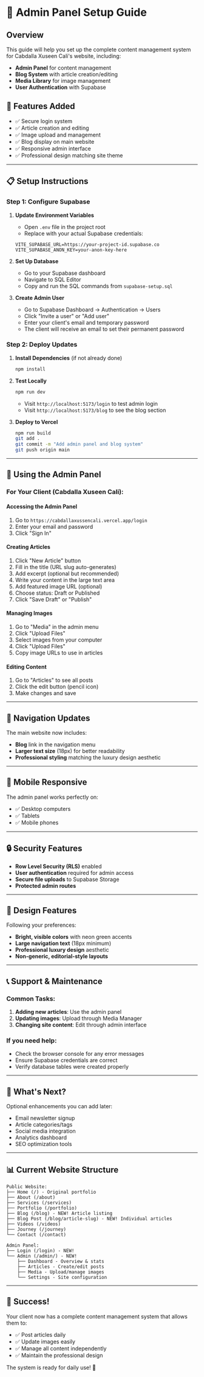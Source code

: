 # 🚀 Admin Panel Setup Guide

## Overview
This guide will help you set up the complete content management system for Cabdalla Xuseen Cali's website, including:
- **Admin Panel** for content management
- **Blog System** with article creation/editing
- **Media Library** for image management
- **User Authentication** with Supabase

## 🎯 Features Added
- ✅ Secure login system
- ✅ Article creation and editing
- ✅ Image upload and management
- ✅ Blog display on main website
- ✅ Responsive admin interface
- ✅ Professional design matching site theme

---

## 📋 Setup Instructions

### Step 1: Configure Supabase

1. **Update Environment Variables**
   - Open `.env` file in the project root
   - Replace with your actual Supabase credentials:
   ```env
   VITE_SUPABASE_URL=https://your-project-id.supabase.co
   VITE_SUPABASE_ANON_KEY=your-anon-key-here
   ```

2. **Set Up Database**
   - Go to your Supabase dashboard
   - Navigate to SQL Editor
   - Copy and run the SQL commands from `supabase-setup.sql`

3. **Create Admin User**
   - Go to Supabase Dashboard → Authentication → Users
   - Click "Invite a user" or "Add user"
   - Enter your client's email and temporary password
   - The client will receive an email to set their permanent password

### Step 2: Deploy Updates

1. **Install Dependencies** (if not already done)
   ```bash
   npm install
   ```

2. **Test Locally**
   ```bash
   npm run dev
   ```
   - Visit `http://localhost:5173/login` to test admin login
   - Visit `http://localhost:5173/blog` to see the blog section

3. **Deploy to Vercel**
   ```bash
   npm run build
   git add .
   git commit -m "Add admin panel and blog system"
   git push origin main
   ```

---

## 🎨 Using the Admin Panel

### For Your Client (Cabdalla Xuseen Cali):

#### **Accessing the Admin Panel**
1. Go to `https://cabdallaxussencali.vercel.app/login`
2. Enter your email and password
3. Click "Sign In"

#### **Creating Articles**
1. Click "New Article" button
2. Fill in the title (URL slug auto-generates)
3. Add excerpt (optional but recommended)
4. Write your content in the large text area
5. Add featured image URL (optional)
6. Choose status: Draft or Published
7. Click "Save Draft" or "Publish"

#### **Managing Images**
1. Go to "Media" in the admin menu
2. Click "Upload Files" 
3. Select images from your computer
4. Click "Upload Files"
5. Copy image URLs to use in articles

#### **Editing Content**
1. Go to "Articles" to see all posts
2. Click the edit button (pencil icon)
3. Make changes and save

---

## 🎯 Navigation Updates

The main website now includes:
- **Blog** link in the navigation menu
- **Larger text size** (18px) for better readability
- **Professional styling** matching the luxury design aesthetic

---

## 📱 Mobile Responsive

The admin panel works perfectly on:
- ✅ Desktop computers
- ✅ Tablets
- ✅ Mobile phones

---

## 🔒 Security Features

- **Row Level Security (RLS)** enabled
- **User authentication** required for admin access
- **Secure file uploads** to Supabase Storage
- **Protected admin routes**

---

## 🎨 Design Features

Following your preferences:
- **Bright, visible colors** with neon green accents
- **Large navigation text** (18px minimum)
- **Professional luxury design** aesthetic
- **Non-generic, editorial-style layouts**

---

## 📞 Support & Maintenance

### Common Tasks:
1. **Adding new articles**: Use the admin panel
2. **Updating images**: Upload through Media Manager
3. **Changing site content**: Edit through admin interface

### If you need help:
- Check the browser console for any error messages
- Ensure Supabase credentials are correct
- Verify database tables were created properly

---

## 🚀 What's Next?

Optional enhancements you can add later:
- Email newsletter signup
- Article categories/tags
- Social media integration
- Analytics dashboard
- SEO optimization tools

---

## 📊 Current Website Structure

```
Public Website:
├── Home (/) - Original portfolio
├── About (/about)
├── Services (/services) 
├── Portfolio (/portfolio)
├── Blog (/blog) - NEW! Article listing
├── Blog Post (/blog/article-slug) - NEW! Individual articles
├── Videos (/videos)
├── Journey (/journey)
└── Contact (/contact)

Admin Panel:
├── Login (/login) - NEW!
└── Admin (/admin/) - NEW!
    ├── Dashboard - Overview & stats
    ├── Articles - Create/edit posts
    ├── Media - Upload/manage images
    └── Settings - Site configuration
```

---

## 🎉 Success!

Your client now has a complete content management system that allows them to:
- ✅ Post articles daily
- ✅ Update images easily  
- ✅ Manage all content independently
- ✅ Maintain the professional design

The system is ready for daily use! 🎊